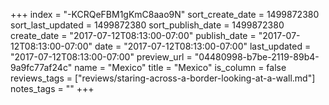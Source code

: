 +++
index = "-KCRQeFBM1gKmC8aao9N"
sort_create_date = 1499872380
sort_last_updated = 1499872380
sort_publish_date = 1499872380
create_date = "2017-07-12T08:13:00-07:00"
publish_date = "2017-07-12T08:13:00-07:00"
date = "2017-07-12T08:13:00-07:00"
last_updated = "2017-07-12T08:13:00-07:00"
preview_url = "04480998-b7be-2119-89b4-9a9fc77af24c"
name = "Mexico"
title = "Mexico"
is_column = false
reviews_tags = ["reviews/staring-across-a-border-looking-at-a-wall.md"]
notes_tags = ""
+++


